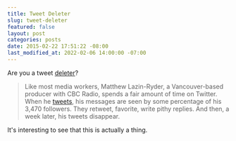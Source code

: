 ```yaml
---
title: Tweet Deleter
slug: tweet-deleter
featured: false
layout: post
categories: posts
date: 2015-02-22 17:51:22 -08:00
last_modified_at: 2022-02-06 14:00:00 -07:00
---
```


Are you a tweet [deleter](http://fusion.net/story/50322/meet-the-tweet-deleters-people-who-are-making-their-twitter-histories-self-destruct/)?

> Like most media workers, Matthew Lazin-Ryder, a Vancouver-based producer with CBC Radio, spends a fair amount of time on Twitter. When he [tweets](https://twitter.com/lazin_ryder), his messages are seen by some percentage of his 3,470 followers. They retweet, favorite, write pithy replies. And then, a week later, his tweets disappear.

It's interesting to see that this is actually a thing.

